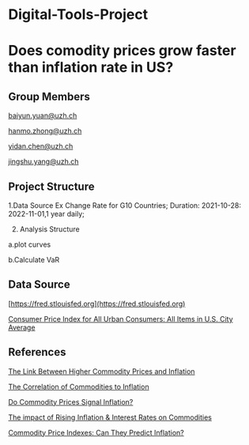 # Digital-Tools-Project
# Does comodity prices grow faster than inflation rate in US? 
## Group Members
baiyun.yuan@uzh.ch

hanmo.zhong@uzh.ch

yidan.chen@uzh.ch

jingshu.yang@uzh.ch

## Project Structure
1.Data Source
Ex Change Rate for G10 Countries; Duration: 2021-10-28: 2022-11-01,1 year daily;

2. Analysis Structure

a.plot curves

b.Calculate VaR


## Data Source
[https://fred.stlouisfed.org](https://fred.stlouisfed.org)

[Consumer Price Index for All Urban Consumers: All Items in U.S. City Average](https://fred.stlouisfed.org/series/CPIAUCSL#0)

## References
[The Link Between Higher Commodity Prices and Inflation](https://research.stlouisfed.org/publications/economic-synopses/2021/09/08/the-link-between-higher-commodity-prices-and-inflation)

[The Correlation of Commodities to Inflation](https://www.investopedia.com/articles/investing/020816/importance-commodity-pricing-understanding-inflation.asp)

[Do Commodity Prices Signal Inflation?](https://www.clevelandfed.org/publications/economic-commentary/2011/ec-201108-do-commodity-prices-signal-inflation)

[The impact of Rising Inflation & Interest Rates on Commodities](https://www.youtube.com/watch?v=lW0PCAP4wJE)

[Commodity Price Indexes: Can They Predict Inflation?](https://www.stlouisfed.org/publications/regional-economist/july-1994/commodity-price-indexes-can-they-predict-inflation)



